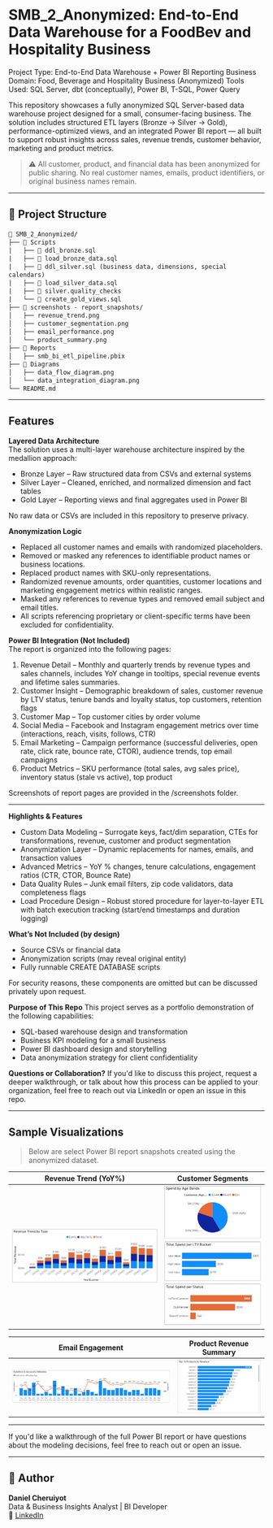 
# SMB_2_Anonymized: End-to-End Data Warehouse for a FoodBev and Hospitality Business

Project Type: End-to-End Data Warehouse + Power BI Reporting
Business Domain: Food, Beverage and Hospitality Business (Anonymized)
Tools Used: SQL Server, dbt (conceptually), Power BI, T-SQL, Power Query

This repository showcases a fully anonymized SQL Server-based data warehouse project designed for a small, consumer-facing business. The solution includes structured ETL layers (Bronze → Silver → Gold), performance-optimized views, and an integrated Power BI report — all built to support robust insights across sales, revenue trends, customer behavior, marketing and product metrics.

> ⚠️ All customer, product, and financial data has been anonymized for public sharing. No real customer names, emails, product identifiers, or original business names remain.

---

## 📁 Project Structure

```
📂 SMB_2_Anonymized/
├── 📜 Scripts
|   ├── 📜 ddl_bronze.sql
|   ├── 📜 load_bronze_data.sql
|   ├── 📜 ddl_silver.sql (business data, dimensions, special calendars)
|   ├── 📜 load_silver_data.sql
|   ├── 📜 silver.quality_checks
|   └── 📜 create_gold_views.sql
├── 📸 screenshots - report_snapshots/
│   ├── revenue_trend.png
│   ├── customer_segmentation.png
│   ├── email_performance.png
│   └── product_summary.png
├── 📂 Reports
│   ├── smb_bi_etl_pipeline.pbix
├── 📂 Diagrams
│   ├── data_flow_diagram.png
│   └── data_integration_diagram.png  
└── README.md
```

---

## Features

**Layered Data Architecture**  
The solution uses a multi-layer warehouse architecture inspired by the medallion approach:
 - Bronze Layer – Raw structured data from CSVs and external systems
 - Silver Layer – Cleaned, enriched, and normalized dimension and fact tables
 - Gold Layer – Reporting views and final aggregates used in Power BI

No raw data or CSVs are included in this repository to preserve privacy.

**Anonymization Logic**  
 - Replaced all customer names and emails with randomized placeholders.
 - Removed or masked any references to identifiable product names or business locations.
 - Replaced product names with SKU-only representations.
 - Randomized revenue amounts, order quantities, customer locations and marketing engagement metrics within realistic ranges.
 - Masked any references to revenue types and removed email subject and email titles.
 - All scripts referencing proprietary or client-specific terms have been excluded for confidentiality.

**Power BI Integration (Not Included)**  
  The report is organized into the following pages:

  1. Revenue Detail – Monthly and quarterly trends by revenue types and sales channels, includes YoY change in tooltips, special revenue events and lifetime sales summaries.
  2. Customer Insight – Demographic breakdown of sales, customer revenue by LTV status, tenure bands and loyalty status, top customers, retention flags
  3. Customer Map – Top customer cities by order volume
  4. Social Media – Facebook and Instagram engagement metrics over time (interactions, reach, visits, follows, CTR)
  5. Email Marketing – Campaign performance (successful deliveries, open rate, click rate, bounce rate, CTOR), audience trends, top email campaigns
  6. Product Metrics – SKU performance (total sales, avg sales price), inventory status (stale vs active), top product

Screenshots of report pages are provided in the /screenshots folder.

---
**Highlights & Features**
- Custom Data Modeling – Surrogate keys, fact/dim separation, CTEs for transformations, revenue, customer and product segmentation
- Anonymization Layer – Dynamic replacements for names, emails, and transaction values
- Advanced Metrics – YoY % changes, tenure calculations, engagement ratios (CTR, CTOR, Bounce Rate)
- Data Quality Rules – Junk email filters, zip code validators, data completeness flags
- Load Procedure Design – Robust stored procedure for layer-to-layer ETL with batch execution tracking (start/end timestamps and duration logging)

**What’s Not Included (by design)**
- Source CSVs or financial data
- Anonymization scripts (may reveal original entity)
- Fully runnable CREATE DATABASE scripts
  
For security reasons, these components are omitted but can be discussed privately upon request.

**Purpose of This Repo**
This project serves as a portfolio demonstration of the following capabilities:

- SQL-based warehouse design and transformation
- Business KPI modeling for a small business
- Power BI dashboard design and storytelling
- Data anonymization strategy for client confidentiality

**Questions or Collaboration?**
If you'd like to discuss this project, request a deeper walkthrough, or talk about how this process can be applied to your organization, feel free to reach out via LinkedIn or open an issue in this repo.

---

## Sample Visualizations

> Below are select Power BI report snapshots created using the anonymized dataset.

| Revenue Trend (YoY%) | Customer Segments |
|----------------------|-------------------|
| ![](screenshots/revenue_trend_snapshot.jpg) | ![](screenshots/customer_segment_snapshot.jpg) |

| Email Engagement | Product Revenue Summary |
|------------------|-------------------------|
| ![](screenshots/email_engagement_snapshot.jpg) | ![](screenshots/prod_revenue_snapshot.jpg) |

---

If you'd like a walkthrough of the full Power BI report or have questions about the modeling decisions, feel free to reach out or open an issue.

---

## 🧠 Author

**Daniel Cheruiyot**  
Data & Business Insights Analyst | BI Developer  
📧 [LinkedIn](https://www.linkedin.com/in/cheruiyotdaniel)  
